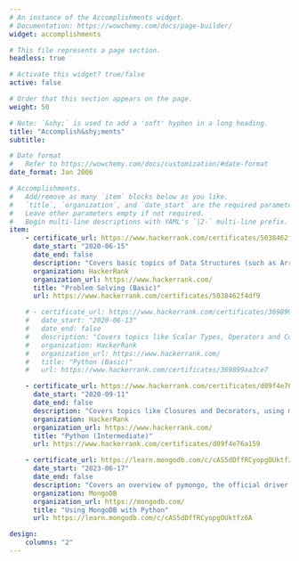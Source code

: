```yaml
---
# An instance of the Accomplishments widget.
# Documentation: https://wowchemy.com/docs/page-builder/
widget: accomplishments

# This file represents a page section.
headless: true

# Activate this widget? true/false
active: false

# Order that this section appears on the page.
weight: 50

# Note: `&shy;` is used to add a 'soft' hyphen in a long heading.
title: "Accomplish&shy;ments"
subtitle:

# Date format
#   Refer to https://wowchemy.com/docs/customization/#date-format
date_format: Jan 2006

# Accomplishments.
#   Add/remove as many `item` blocks below as you like.
#   `title`, `organization`, and `date_start` are the required parameters.
#   Leave other parameters empty if not required.
#   Begin multi-line descriptions with YAML's `|2-` multi-line prefix.
item:
    - certificate_url: https://www.hackerrank.com/certificates/5038462f4df9
      date_start: "2020-06-15"
      date_end: false
      description: "Covers basic topics of Data Structures (such as Arrays, Strings) and Algorithms (such as Sorting and Searching)."
      organization: HackerRank
      organization_url: https://www.hackerrank.com/
      title: "Problem Solving (Basic)"
      url: https://www.hackerrank.com/certificates/5038462f4df9

    # - certificate_url: https://www.hackerrank.com/certificates/369899aa3ce7
    #   date_start: "2020-06-13"
    #   date_end: false
    #   description: "Covers topics like Scalar Types, Operators and Control Flow, Strings, Collections and Iteration, Modularity, Objects and Types and Classes"
    #   organization: HackerRank
    #   organization_url: https://www.hackerrank.com/
    #   title: "Python (Basic)"
    #   url: https://www.hackerrank.com/certificates/369899aa3ce7

    - certificate_url: https://www.hackerrank.com/certificates/d09f4e76a159
      date_start: "2020-09-11"
      date_end: false
      description: "Covers topics like Closures and Decorators, using magic methods in Python, Collections, Exceptions, Errors, and using Context Managers"
      organization: HackerRank
      organization_url: https://www.hackerrank.com/
      title: "Python (Intermediate)"
      url: https://www.hackerrank.com/certificates/d09f4e76a159

    - certificate_url: https://learn.mongodb.com/c/cAS5dDffRCyopgOUktfz6A
      date_start: "2023-06-17"
      date_end: false
      description: "Covers an overview of pymongo, the official driver for the Python programming language, how to connect, basic CRUD operations, troubleshooting, and building aggregations."
      organization: MongoDB
      organization_url: https://mongodb.com/
      title: "Using MongoDB with Python"
      url: https://learn.mongodb.com/c/cAS5dDffRCyopgOUktfz6A

design:
    columns: "2"
---
```

